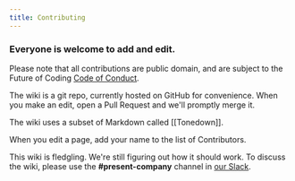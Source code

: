 ```yaml
---
title: Contributing
---
```


### Everyone is welcome to add and edit.

Please note that all contributions are public domain, and are subject to the Future of Coding [Code of Conduct](https://github.com/futureofcoding/code-of-conduct).

The wiki is a git repo, currently hosted on GitHub for convenience. When you make an edit, open a Pull Request and we'll promptly merge it.

The wiki uses a subset of Markdown called [[Tonedown]].

When you edit a page, add your name to the list of Contributors.

This wiki is fledgling. We're still figuring out how it should work. To discuss the wiki, please use the **#present-company** channel in [our Slack](https://futureofcoding.org/community).
